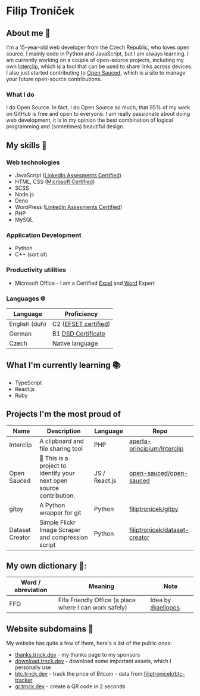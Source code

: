 # Filip Troníček

## About me 🧍
I'm a 15-year-old web developer from the Czech Republic, who loves open source. I mainly code in Python and JavaScript, but I am always learning.
I am currently working on a couple of open-source projects, including my own [Interclip](https://github.com/aperta-principium/Interclip), which is a tool that can be used to share links across devices. I also just started contributing to [Open Sauced](https://github.com/open-sauced/open-sauced), which is a site to manage your future open-source contributions.

### What I do
I do Open Source. In fact, I do Open Source so much, that 95% of my work on GitHub is free and open to everyone. I am really passionate about doing web development, it is in my opinion the best combination of logical programming and (sometimes) beautiful design.

## My skills 📜
### Web technologies
* JavaScript ([LinkedIn Assesments Certified](https://www.linkedin.com/in/filiptronicek/))
* HTML, CSS ([Microsoft Certified](https://www.youracclaim.com/badges/6d5a4a58-c895-4d7e-a725-db1441e9d979/public_url))
* SCSS
* Node.js
* Deno
* WordPress ([LinkedIn Assesments Certified](https://www.linkedin.com/in/filiptronicek/))
* PHP
* MySQL
### Application Development
* Python
* C++ (sort of)
### Productivity utilities
* Microsoft Office - I am a Certified [Excel](https://www.youracclaim.com/badges/36154164-82b5-4fbf-b65c-c152af720245/public_url) and [Word](https://www.youracclaim.com/badges/6f4eee1d-3379-4a8b-b846-35762708d4b8/public_url) Expert

### Languages 🌐
|Language| Proficiency  
|---|---|
| English (duh)|C2 ([EFSET certified](https://www.efset.org/cert/5P5Pp1))|
| German|B1 [DSD Certificate](https://www.goethe.de/en/spr/kup/prf/prf/gb1.html)|
| Czech | Native language

## What I'm currently learning 📚
* TypeScript
* React.js
* Ruby

## Projects I'm the most proud of
|  Name          | Description  | Language | Repo |
|-------------|----------|-----------|---------|          
|  Interclip | A clipboard and file sharing tool  |   PHP   |  [aperta-principium/Interclip](https://s.trnck.dev/interclip-git)   |
| Open Sauced   | 🍕 This is a project to identify your next open source contribution.  | JS / React.js  |   [open-sauced/open-sauced](https://s.trnck.dev/sauced-git)   |
| gitpy |  A Python wrapper for git | Python | [filiptronicek/gitpy](https://s.trnck.dev/gitpy)
| Dataset Creator |  Simple Flickr Image Scraper and compression script  | Python | [filiptronicek/dataset-creator](https://s.trnck.dev/a831c)

## My own dictionary 📕:
|Word / abreviation| Meaning | Note
|---|---|---|
| FFO | Fífa Friendly Office (a place where I can work safely) | Idea by [@aellopos](https://github.com/aellopos)

## Website subdomains 🔌
My website has quite a few of them, here's a list of the public ones:
* [thanks.trnck.dev](https://thanks.trnck.dev) - my thanks page to my sponsors
* [download.trnck.dev](http://download.trnck.dev) - download some important assets, which I personally use
* [btc.trnck.dev](https://btc.trnck.dev) - track the price of Bitcoin - data from [filiptronicek/btc-tracker](https://github.com/filiptronicek/btc-tracker)
* [qr.trnck.dev](https://qr.trnck.dev) - create a QR code in 2 seconds